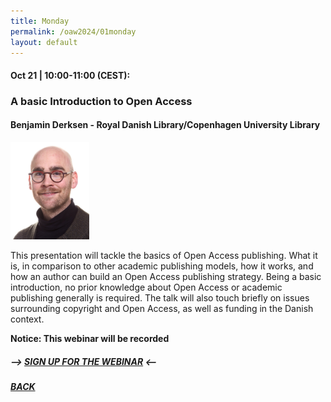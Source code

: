 ```yaml
---
title: Monday
permalink: /oaw2024/01monday
layout: default
---
```


#### Oct 21 | 10:00-11:00 (CEST):

### A basic Introduction to Open Access

#### Benjamin Derksen - Royal Danish Library/Copenhagen University Library

<img src="/images/bder kopier.jpg" alt="Benjamin Derksen" style="height: 25%; width:25%;"/>

<p>This presentation will tackle the basics of Open Access publishing. What it is, in comparison to other academic publishing models, how it works, and how an author can build an Open Access publishing strategy. Being a basic introduction, no prior knowledge about Open Access or academic publishing generally is required. The talk will also touch briefly on issues surrounding copyright and Open Access, as well as funding in the Danish context.</p>

**Notice: This webinar will be recorded**

##### --> [SIGN UP FOR THE WEBINAR](https://docs.google.com/forms/d/e/1FAIpQLSd1RALcLRO2hHmQ2f1gL9SifTxv5BNK5D7E5na5nu3UyA8Xlg/viewform?usp=sf_link) <--

##### [BACK](https://openaccess.dk/oaw2023#programme-of-the-danish-open-access-week-2023)


